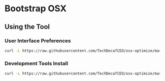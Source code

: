 # Bootstrap OSX

## Using the Tool

### User Interface Preferences

```bash
curl -L https://raw.githubusercontent.com/TechDecafCEO/osx-optimize/master/scripts/preferences.sh | sh
```

### Development Tools Install

```bash
curl -L https://raw.githubusercontent.com/TechDecafCEO/osx-optimize/master/scripts/tools.sh | sh
```
